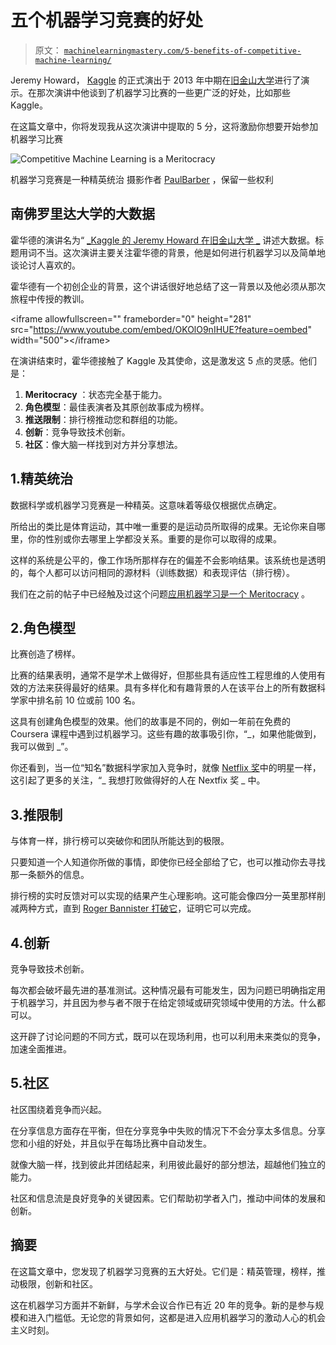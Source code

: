 # 五个机器学习竞赛的好处

> 原文： [`machinelearningmastery.com/5-benefits-of-competitive-machine-learning/`](https://machinelearningmastery.com/5-benefits-of-competitive-machine-learning/)

Jeremy Howard， [Kaggle](http://www.kaggle.com/) 的正式演出于 2013 年中期在[旧金山大学](http://www.usfca.edu/)进行了演示。在那次演讲中他谈到了机器学习比赛的一些更广泛的好处，比如那些 Kaggle。

在这篇文章中，你将发现我从这次演讲中提取的 5 分，这将激励你想要开始参加机器学习比赛

![Competitive Machine Learning is a Meritocracy](https://3qeqpr26caki16dnhd19sv6by6v-wpengine.netdna-ssl.com/wp-content/uploads/2014/08/Competitive-Machine-Learning-is-a-Meritocracy.jpg)

机器学习竞赛是一种精英统治
摄影作者 [PaulBarber](https://www.flickr.com/photos/boipevassu/7742521640) ，保留一些权利

## 南佛罗里达大学的大数据

霍华德的演讲名为“ [_Kaggle 的 Jeremy Howard 在旧金山大学 _](https://www.youtube.com/watch?v=OKOlO9nIHUE) 讲述大数据。标题用词不当。这次演讲主要关注霍华德的背景，他是如何进行机器学习以及简单地谈论讨人喜欢的。

霍华德有一个初创企业的背景，这个讲话很好地总结了这一背景以及他必须从那次旅程中传授的教训。

&lt;iframe allowfullscreen="" frameborder="0" height="281" src="https://www.youtube.com/embed/OKOlO9nIHUE?feature=oembed" width="500"&gt;&lt;/iframe&gt;

在演讲结束时，霍华德接触了 Kaggle 及其使命，这是激发这 5 点的灵感。他们是：

1.  **Meritocracy** ：状态完全基于能力。
2.  **角色模型**：最佳表演者及其原创故事成为榜样。
3.  **推送限制**：排行榜推动您和群组的功能。
4.  **创新**：竞争导致技术创新。
5.  **社区**：像大脑一样找到对方并分享想法。

## 1.精英统治

数据科学或机器学习竞赛是一种精英。这意味着等级仅根据优点确定。

所给出的类比是体育运动，其中唯一重要的是运动员所取得的成果。无论你来自哪里，你的性别或你去哪里上学都没关系。重要的是你可以取得的成果。

这样的系统是公平的，像工作场所那样存在的偏差不会影响结果。该系统也是透明的，每个人都可以访问相同的源材料（训练数据）和表现评估（排行榜）。

我们在之前的帖子中已经触及过这个问题[应用机器学习是一个 Meritocracy](http://machinelearningmastery.com/applied-machine-learning-is-a-meritocracy/ "Applied Machine Learning is a Meritocracy") 。

## 2.角色模型

比赛创造了榜样。

比赛的结果表明，通常不是学术上做得好，但那些具有适应性工程思维的人使用有效的方法来获得最好的结果。具有多样化和有趣背景的人在该平台上的所有数据科学家中排名前 10 位或前 100 名。

这具有创建角色模型的效果。他们的故事是不同的，例如一年前在免费的 Coursera 课程中遇到过机器学习。这些有趣的故事吸引你，“_，如果他能做到，我可以做到 _”。

你还看到，当一位“知名”数据科学家加入竞争时，就像 [Netflix 奖](http://en.wikipedia.org/wiki/Netflix_Prize)中的明星一样，这引起了更多的关注，“_ 我想打败做得好的人在 Nextfix 奖 _ 中。

## 3.推限制

与体育一样，排行榜可以突破你和团队所能达到的极限。

只要知道一个人知道你所做的事情，即使你已经全部给了它，也可以推动你去寻找那一条额外的信息。

排行榜的实时反馈对可以实现的结果产生心理影响。这可能会像四分一英里那样削减两种方式，直到 [Roger Bannister 打破它](http://en.wikipedia.org/wiki/Four-minute_mile)，证明它可以完成。

## 4.创新

竞争导致技术创新。

每次都会破坏最先进的基准测试。这种情况最有可能发生，因为问题已明确指定用于机器学习，并且因为参与者不限于在给定领域或研究领域中使用的方法。什么都可以。

这开辟了讨论问题的不同方式，既可以在现场利用，也可以利用未来类似的竞争，加速全面推进。

## 5.社区

社区围绕着竞争而兴起。

在分享信息方面存在平衡，但在分享竞争中失败的情况下不会分享太多信息。分享您和小组的好处，并且似乎在每场比赛中自动发生。

就像大脑一样，找到彼此并团结起来，利用彼此最好的部分想法，超越他们独立的能力。

社区和信息流是良好竞争的关键因素。它们帮助初学者入门，推动中间体的发展和创新。

## 摘要

在这篇文章中，您发现了机器学习竞赛的五大好处。它们是：精英管理，榜样，推动极限，创新和社区。

这在机器学习方面并不新鲜，与学术会议合作已有近 20 年的竞争。新的是参与规模和进入门槛低。无论您的背景如何，这都是进入应用机器学习的激动人心的机会主义时刻。